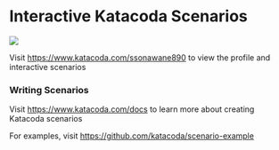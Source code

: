 # Interactive Katacoda Scenarios

[![](http://shields.katacoda.com/katacoda/ssonawane890/count.svg)](https://www.katacoda.com/ssonawane890 "Get your profile on Katacoda.com")

Visit https://www.katacoda.com/ssonawane890 to view the profile and interactive scenarios

### Writing Scenarios
Visit https://www.katacoda.com/docs to learn more about creating Katacoda scenarios

For examples, visit https://github.com/katacoda/scenario-example
